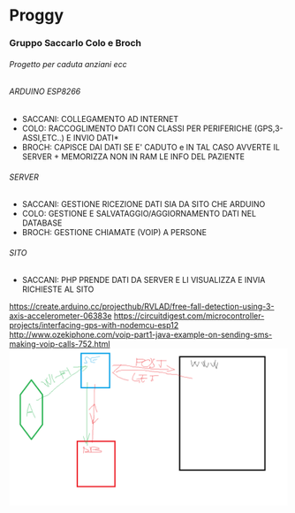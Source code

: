 # Proggy

### Gruppo Saccarlo Colo e Broch

###### Progetto per caduta anziani ecc

###### ARDUINO ESP8266
  - SACCANI: COLLEGAMENTO AD INTERNET 
  - COLO: RACCOGLIMENTO DATI CON CLASSI PER PERIFERICHE (GPS,3-ASSI,ETC..) E INVIO DATI*
  - BROCH: CAPISCE DAI DATI SE E' CADUTO e IN TAL CASO AVVERTE IL SERVER + MEMORIZZA NON IN RAM LE INFO DEL PAZIENTE

###### SERVER
  - SACCANI: GESTIONE RICEZIONE DATI SIA DA SITO CHE ARDUINO
  - COLO: GESTIONE E SALVATAGGIO/AGGIORNAMENTO DATI NEL DATABASE
  - BROCH: GESTIONE CHIAMATE (VOIP) A PERSONE 

###### SITO
  - SACCANI: PHP PRENDE DATI DA SERVER E LI VISUALIZZA E INVIA RICHIESTE AL SITO 



https://create.arduino.cc/projecthub/RVLAD/free-fall-detection-using-3-axis-accelerometer-06383e
https://circuitdigest.com/microcontroller-projects/interfacing-gps-with-nodemcu-esp12
http://www.ozekiphone.com/voip-part1-java-example-on-sending-sms-making-voip-calls-752.html
![Schema](/Schema.png)
